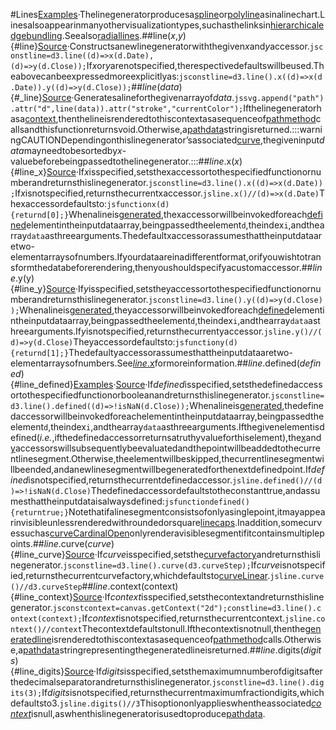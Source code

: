 #Lines<!--https://observablehq.com/@d3/line-chart-->[Examples](https://observablehq.com/@d3/line-chart/2?intent=fork)·Thelinegeneratorproducesa[spline](https://en.wikipedia.org/wiki/Spline_(mathematics))or[polyline](https://en.wikipedia.org/wiki/Polygonal_chain)asinalinechart.Linesalsoappearinmanyothervisualizationtypes,suchasthelinksin[hierarchicaledgebundling](https://observablehq.com/@d3/hierarchical-edge-bundling).Seealso[radiallines](./radial-line.md).##line(*x*,*y*){#line}[Source](https://github.com/d3/d3-shape/blob/main/src/line.js)·Constructsanewlinegeneratorwiththegiven*x*and*y*accessor.```jsconstline=d3.line((d)=>x(d.Date),(d)=>y(d.Close));```If*x*or*y*arenotspecified,therespectivedefaultswillbeused.Theabovecanbeexpressedmoreexplicitlyas:```jsconstline=d3.line().x((d)=>x(d.Date)).y((d)=>y(d.Close));```##*line*(*data*){#_line}[Source](https://github.com/d3/d3-shape/blob/main/src/line.js)·Generatesalineforthegivenarrayof*data*.```jssvg.append("path").attr("d",line(data)).attr("stroke","currentColor");```Ifthelinegeneratorhasa[context](#line_context),thenthelineisrenderedtothiscontextasasequenceof[pathmethod](http://www.w3.org/TR/2dcontext/#canvaspathmethods)callsandthisfunctionreturnsvoid.Otherwise,a[pathdata](http://www.w3.org/TR/SVG/paths.html#PathData)stringisreturned.:::warningCAUTIONDependingonthislinegenerator’sassociated[curve](#line_curve),thegiveninput*data*mayneedtobesortedby*x*-valuebeforebeingpassedtothelinegenerator.:::##*line*.x(*x*){#line_x}[Source](https://github.com/d3/d3-shape/blob/main/src/line.js)·If*x*isspecified,setsthexaccessortothespecifiedfunctionornumberandreturnsthislinegenerator.```jsconstline=d3.line().x((d)=>x(d.Date));```If*x*isnotspecified,returnsthecurrentxaccessor.```jsline.x()//(d)=>x(d.Date)```Thexaccessordefaultsto:```jsfunctionx(d){returnd[0];}```Whenalineis[generated](#_line),thexaccessorwillbeinvokedforeach[defined](#line_defined)elementintheinputdataarray,beingpassedtheelement`d`,theindex`i`,andthearray`data`asthreearguments.Thedefaultxaccessorassumesthattheinputdataaretwo-elementarraysofnumbers.Ifyourdataareinadifferentformat,orifyouwishtotransformthedatabeforerendering,thenyoushouldspecifyacustomaccessor.##*line*.y(y){#line_y}[Source](https://github.com/d3/d3-shape/blob/main/src/line.js)·If*y*isspecified,setstheyaccessortothespecifiedfunctionornumberandreturnsthislinegenerator.```jsconstline=d3.line().y((d)=>y(d.Close));```Whenalineis[generated](#_line),theyaccessorwillbeinvokedforeach[defined](#line_defined)elementintheinputdataarray,beingpassedtheelement`d`,theindex`i`,andthearray`data`asthreearguments.If*y*isnotspecified,returnsthecurrentyaccessor.```jsline.y()//(d)=>y(d.Close)```Theyaccessordefaultsto:```jsfunctiony(d){returnd[1];}```Thedefaultyaccessorassumesthattheinputdataaretwo-elementarraysofnumbers.See[*line*.x](#line_x)formoreinformation.##*line*.defined(*defined*){#line_defined}[Examples](https://observablehq.com/@d3/line-chart-missing-data/2?intent=fork)·[Source](https://github.com/d3/d3-shape/blob/main/src/line.js)·If*defined*isspecified,setsthedefinedaccessortothespecifiedfunctionorbooleanandreturnsthislinegenerator.```jsconstline=d3.line().defined((d)=>!isNaN(d.Close));```Whenalineis[generated](#_line),thedefinedaccessorwillbeinvokedforeachelementintheinputdataarray,beingpassedtheelement`d`,theindex`i`,andthearray`data`asthreearguments.Ifthegivenelementisdefined(*i.e.*,ifthedefinedaccessorreturnsatruthyvalueforthiselement),the[x](#line_x)and[y](#line_y)accessorswillsubsequentlybeevaluatedandthepointwillbeaddedtothecurrentlinesegment.Otherwise,theelementwillbeskipped,thecurrentlinesegmentwillbeended,andanewlinesegmentwillbegeneratedforthenextdefinedpoint.If*defined*isnotspecified,returnsthecurrentdefinedaccessor.```jsline.defined()//(d)=>!isNaN(d.Close)```Thedefinedaccessordefaultstotheconstanttrue,andassumesthattheinputdataisalwaysdefined:```jsfunctiondefined(){returntrue;}```Notethatifalinesegmentconsistsofonlyasinglepoint,itmayappearinvisibleunlessrenderedwithroundedorsquare[linecaps](https://developer.mozilla.org/en-US/docs/Web/SVG/Attribute/stroke-linecap).Inaddition,somecurvessuchas[curveCardinalOpen](./curve.md#curveCardinalOpen)onlyrenderavisiblesegmentifitcontainsmultiplepoints.##*line*.curve(*curve*){#line_curve}[Source](https://github.com/d3/d3-shape/blob/main/src/line.js)·If*curve*isspecified,setsthe[curvefactory](./curve.md)andreturnsthislinegenerator.```jsconstline=d3.line().curve(d3.curveStep);```If*curve*isnotspecified,returnsthecurrentcurvefactory,whichdefaultsto[curveLinear](./curve.md#curveLinear).```jsline.curve()//d3.curveStep```##*line*.context(context){#line_context}[Source](https://github.com/d3/d3-shape/blob/main/src/line.js)·If*context*isspecified,setsthecontextandreturnsthislinegenerator.```jsconstcontext=canvas.getContext("2d");constline=d3.line().context(context);```If*context*isnotspecified,returnsthecurrentcontext.```jsline.context()//context```Thecontextdefaultstonull.Ifthecontextisnotnull,thenthe[generatedline](#_line)isrenderedtothiscontextasasequenceof[pathmethod](http://www.w3.org/TR/2dcontext/#canvaspathmethods)calls.Otherwise,a[pathdata](http://www.w3.org/TR/SVG/paths.html#PathData)stringrepresentingthegeneratedlineisreturned.##*line*.digits(*digits*){#line_digits}[Source](https://github.com/d3/d3-shape/blob/main/src/line.js)·If*digits*isspecified,setsthemaximumnumberofdigitsafterthedecimalseparatorandreturnsthislinegenerator.```jsconstline=d3.line().digits(3);```If*digits*isnotspecified,returnsthecurrentmaximumfractiondigits,whichdefaultsto3.```jsline.digits()//3```Thisoptiononlyapplieswhentheassociated[*context*](#line_context)isnull,aswhenthislinegeneratorisusedtoproduce[pathdata](http://www.w3.org/TR/SVG/paths.html#PathData).